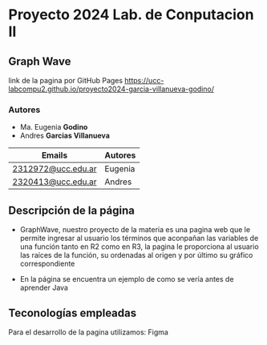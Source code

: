 # Proyecto 2024 Lab. de Conputacion II
## Graph Wave  

link de la pagina por GitHub Pages 
https://ucc-labcompu2.github.io/proyecto2024-garcia-villanueva-godino/

### Autores
* Ma. Eugenia  **Godino**
* Andres **Garcias Villanueva**

| Emails | Autores |
|--------|---------|
| 2312972@ucc.edu.ar | Eugenia |
| 2320413@ucc.edu.ar | Andres |

## Descripción de la página
- GraphWave, nuestro proyecto de la materia es una pagina web que le permite ingresar al usuario los términos que aconpañan las variables de una función tanto en R2 como en R3, la pagina le proporciona al usuario las raíces de la función, su ordenadas al origen y por último su gráfico correspondiente 

- En la página se encuentra un ejemplo de como se vería antes de aprender Java

## Teconologías empleadas 
Para el desarrollo de la pagina utilizamos: 
Figma 